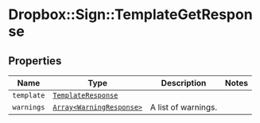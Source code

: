 # Dropbox::Sign::TemplateGetResponse



## Properties

| Name | Type | Description | Notes |
| ---- | ---- | ----------- | ----- |
| `template` | [```TemplateResponse```](TemplateResponse.md) |    |  |
| `warnings` | [```Array<WarningResponse>```](WarningResponse.md) |  A list of warnings.  |  |

